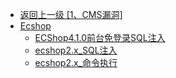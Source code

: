 - [返回上一级 [1、CMS漏洞]](/1、CMS漏洞)
- [Ecshop](/1、CMS漏洞/Ecshop/)
  - [ECShop4.1.0前台免登录SQL注入](/1、CMS漏洞/Ecshop/ECShop4.1.0前台免登录SQL注入.md)
  - [ecshop2.x_SQL注入](/1、CMS漏洞/Ecshop/ecshop2.x_SQL注入.md)
  - [ecshop2.x_命令执行](/1、CMS漏洞/Ecshop/ecshop2.x_命令执行.md)
